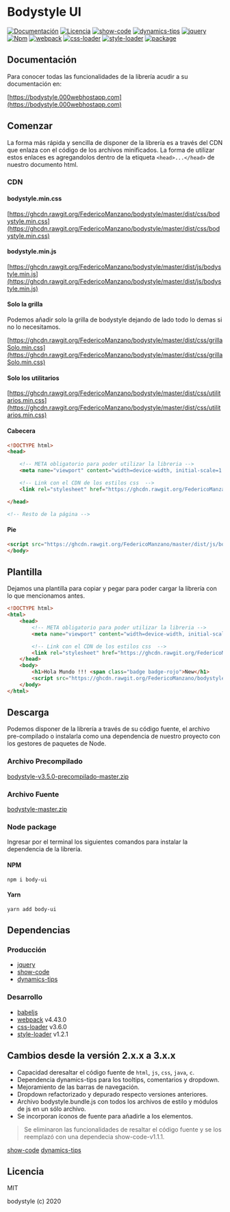 # Bodystyle UI 

[![Documentación](https://img.shields.io/badge/bodystyle-v3.5.0-<COLOR>.svg)](https://bodystyle.000webhostapp.com)
[![Licencia](https://img.shields.io/badge/MIT-3.5.0-blue.svg)](https://github.com/FedericoManzano/bodystyle/blob/master/LICENCE)
[![show-code](https://img.shields.io/badge/showcode-1.1.1-red.svg)](https://github.com/FedericoManzano/show-code)
[![dynamics-tips](https://img.shields.io/badge/dynamicstips-1.8.0-red.svg)](https://github.com/FedericoManzano/dynamics-tips)
[![jquery](https://img.shields.io/badge/jquery-3.5.0-yellow.svg)](https://jquery.com/)
[![Npm](https://img.shields.io/badge/NPM-3.5.4-blue.svg)](https://www.npmjs.com/package/body-ui)
[![webpack](https://img.shields.io/badge/webpack-4.43.0-blue.svg)](https://github.com/FedericoManzano/bodystyle/blob/master/webpack.config.js)
[![css-loader](https://img.shields.io/badge/cssloader-3.6.0-blue.svg)](https://github.com/webpack-contrib/css-loader)
[![style-loader](https://img.shields.io/badge/styleloader-1.2.1-blue.svg)](https://github.com/webpack-contrib/style-loader)
[![package](https://img.shields.io/badge/size-3.98MB-purple.svg)](https://www.npmjs.com/package/body-ui)

## Documentación

Para conocer todas las funcionalidades de la librería acudir a su documentación en: 

[https://bodystyle.000webhostapp.com](https://bodystyle.000webhostapp.com)

## Comenzar 

La forma más rápida y sencilla de disponer de la librería es a través del CDN que enlaza con el código de los archivos minificados. 
La forma de utilizar estos enlaces es agregandolos dentro de la etiqueta `<head>...</head>` de nuestro documento html.

### CDN

#### bodystyle.min.css
[https://ghcdn.rawgit.org/FedericoManzano/bodystyle/master/dist/css/bodystyle.min.css](https://ghcdn.rawgit.org/FedericoManzano/bodystyle/master/dist/css/bodystyle.min.css)

#### bodystyle.min.js
[https://ghcdn.rawgit.org/FedericoManzano/bodystyle/master/dist/js/bodystyle.min.js](https://ghcdn.rawgit.org/FedericoManzano/bodystyle/master/dist/js/bodystyle.min.js)

#### Solo la grilla 

Podemos añadir solo la grilla de bodystyle dejando de lado todo lo demas si no lo necesitamos.

[https://ghcdn.rawgit.org/FedericoManzano/bodystyle/master/dist/css/grillaSolo.min.css](https://ghcdn.rawgit.org/FedericoManzano/bodystyle/master/dist/css/grillaSolo.min.css)

#### Solo los utilitarios 

[https://ghcdn.rawgit.org/FedericoManzano/bodystyle/master/dist/css/utilitarios.min.css](https://ghcdn.rawgit.org/FedericoManzano/bodystyle/master/dist/css/utilitarios.min.css)

#### Cabecera
```html
<!DOCTYPE html>
<head>

    <!-- META obligatorio para poder utilizar la libreria -->
    <meta name="viewport" content="width=device-width, initial-scale=1.0">

    <!-- Link con el CDN de los estilos css  -->
    <link rel="stylesheet" href="https://ghcdn.rawgit.org/FedericoManzano/master/dist/css/bodystyle.min.css">

</head>

<!-- Resto de la página -->
```

#### Pie
```html
<script src="https://ghcdn.rawgit.org/FedericoManzano/master/dist/js/bodystyle.min.js"></script>
</body>
```

## Plantilla 

Dejamos una plantilla para copiar y pegar para poder cargar la librería con lo que mencionamos antes.

```html
<!DOCTYPE html>
<html>
    <head>
        <!-- META obligatorio para poder utilizar la libreria -->
        <meta name="viewport" content="width=device-width, initial-scale=1.0">

        <!-- Link con el CDN de los estilos css  -->
        <link rel="stylesheet" href="https://ghcdn.rawgit.org/FedericoManzano/bodystyle/master/dist/css/bodystyle.min.css">
    </head>
    <body>
        <h1>Hola Mundo !!! <span class="badge badge-rojo">New</h1>
        <script src="https://ghcdn.rawgit.org/FedericoManzano/bodystyle/master/dist/js/bodystyle.min.js"></script>
    </body>
</html>
```


## Descarga 

Podemos disponer de la librería a través de su código fuente, el archivo pre-compilado o instalarla como una dependencia de nuestro proyecto con los gestores de paquetes 
de Node.

### Archivo Precompilado

[bodystyle-v3.5.0-precompilado-master.zip](https://github.com/FedericoManzano/bodystyle-v3.5.0-precompilado/archive/master.zip)


### Archivo Fuente

[bodystyle-master.zip](https://github.com/FedericoManzano/bodystyle/archive/master.zip)

### Node package
Ingresar por el terminal los siguientes comandos para instalar la dependencia de la librería.

#### NPM 
```
npm i body-ui
```

#### Yarn 
```
yarn add body-ui
```

## Dependencias

### Producción 
- [jquery](https://jquery.com/)
- [show-code](https://github.com/FedericoManzano/show-code-v1.1.0-fuente)
- [dynamics-tips](https://github.com/FedericoManzano/dynamics-tips-v1.8.0-fuente)

### Desarrollo 
- [babeljs](https://babeljs.io/)
- [webpack](https://webpack.js.org/) v4.43.0
- [css-loader](https://github.com/webpack-contrib/css-loader/) v3.6.0
- [style-loader](https://github.com/webpack-contrib/style-loader) v1.2.1

## Cambios desde la versión 2.x.x a 3.x.x

- Capacidad deresaltar el código fuente de `html`, `js`, `css`, `java`, `c`.
- Dependencia dynamics-tips para los tooltips, comentarios y dropdown.
- Mejoramiento de las barras de navegación.
- Dropdown refactorizado y depurado respecto versiones anteriores.
- Archivo bodystyle.bundle.js con todos los archivos de estilo y módulos de js en un sólo archivo.
- Se incorporan íconos de fuente para añadirle a los elementos.
 > Se eliminaron las funcionalidades de resaltar el código fuente y se los reemplazó con una dependecia show-code-v1.1.1. 

[show-code](https://github.com/FedericoManzano/show-code-v1.1.0-fuente)
[dynamics-tips](https://github.com/FedericoManzano/dynamics-tips-v1.1.0-fuente)

## Licencia

MIT 

bodystyle (c) 2020
